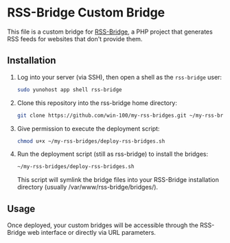 # RSS-Bridge Custom Bridge

This file is a custom bridge for [RSS-Bridge](https://github.com/RSS-Bridge/rss-bridge), a PHP project that generates RSS feeds for websites that don't provide them.

## Installation

1. Log into your server (via SSH), then open a shell as the `rss-bridge` user:
   ```bash
   sudo yunohost app shell rss-bridge
   ```
2. Clone this repository into the rss-bridge home directory:
   ```bash
   git clone https://github.com/win-100/my-rss-bridges.git ~/my-rss-bridges
   ```
3. Give permission to execute the deployment script:
   ```bash
   chmod u+x ~/my-rss-bridges/deploy-rss-bridges.sh
   ```
4. Run the deployment script (still as rss-bridge) to install the bridges:
   ```bash
   ~/my-rss-bridges/deploy-rss-bridges.sh
   ```
   This script will symlink the bridge files into your RSS-Bridge installation directory (usually /var/www/rss-bridge/bridges/).

## Usage
Once deployed, your custom bridges will be accessible through the RSS-Bridge web interface or directly via URL parameters.
